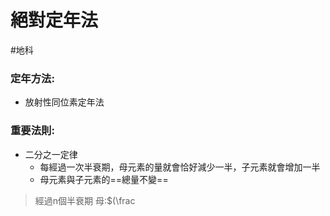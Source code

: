 # 絕對定年法
#地科 
### 定年方法:
- 放射性同位素定年法
### 重要法則:
- 二分之一定律
	- 每經過一次半衰期，母元素的量就會恰好減少一半，子元素就會增加一半
	- 母元素與子元素的==總量不變==
>經過n個半衰期
>母:$(\frac
